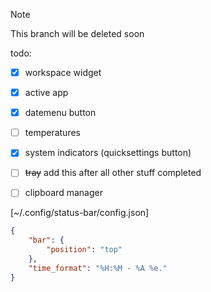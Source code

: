 > [!NOTE]  
> This branch will be deleted soon

todo:
- [x] workspace widget
- [x] active app
- [x] datemenu button
- [ ] temperatures
- [x] system indicators (quicksettings button)
- [ ] ~~tray~~ add this after all other stuff completed
- [ ] clipboard manager


[~/.config/status-bar/config.json]
```json
{ 
    "bar": {
        "position": "top"
    },
    "time_format": "%H:%M - %A %e." 
}
```
